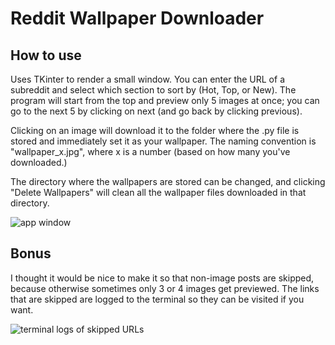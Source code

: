 # Reddit Wallpaper Downloader

## How to use

Uses TKinter to render a small window. You can enter the URL of a subreddit and select which section to sort by (Hot, Top, or New).
The program will start from the top and preview only 5 images at once; you can go to the next 5 by clicking on next (and go back by clicking previous).

Clicking on an image will download it to the folder where the .py file is stored and immediately set it as your wallpaper. The naming convention is "wallpaper_x.jpg", where x is a number (based on how many you've downloaded.)

The directory where the wallpapers are stored can be changed, and clicking "Delete Wallpapers" will clean all the wallpaper files downloaded in that directory.

![app window](https://files.catbox.moe/mugxdj.png)

## Bonus

I thought it would be nice to make it so that non-image posts are skipped, because otherwise sometimes only 3 or 4 images get previewed. The links that are skipped are logged to the terminal so they can be visited if you want.

![terminal logs of skipped URLs](https://files.catbox.moe/twuwjv.png)